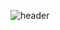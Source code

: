 ![header](https://capsule-render.vercel.app/api?type=waving&color=gradient&height=200&section=header&text=Hi!&animation=twinkling&fontSize=40)
